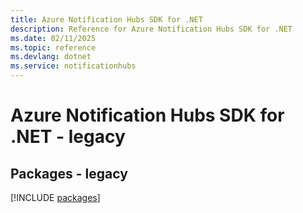 ```yaml
---
title: Azure Notification Hubs SDK for .NET
description: Reference for Azure Notification Hubs SDK for .NET
ms.date: 02/11/2025
ms.topic: reference
ms.devlang: dotnet
ms.service: notificationhubs
---
```

# Azure Notification Hubs SDK for .NET - legacy
## Packages - legacy
[!INCLUDE [packages](notification-hubs-index.md)]